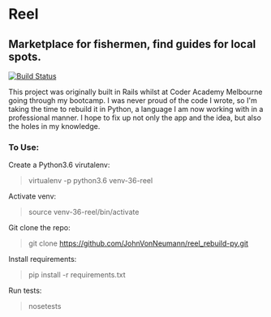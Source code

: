 # Reel 
## Marketplace for fishermen, find guides for local spots.

[![Build Status](https://travis-ci.org/JohnVonNeumann/reel_rebuild-py.svg?branch=master)](https://travis-ci.org/JohnVonNeumann/reel_rebuild-py)

This project was originally built in Rails whilst at Coder Academy Melbourne going through my bootcamp. I was never proud of the code I wrote, so I'm taking the time to rebuild it in Python, a language I am now working with in a professional manner. I hope to fix up not only the app and the idea, but also the holes in my knowledge.

### To Use:

Create a Python3.6 virutalenv:
> virtualenv -p python3.6 venv-36-reel

Activate venv:
> source venv-36-reel/bin/activate

Git clone the repo:
> git clone https://github.com/JohnVonNeumann/reel_rebuild-py.git

Install requirements:
> pip install -r requirements.txt

Run tests:
> nosetests


